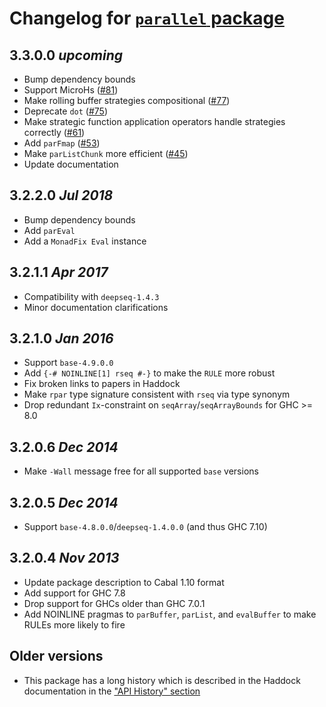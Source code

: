 # Changelog for [`parallel` package](http://hackage.haskell.org/package/parallel)

## 3.3.0.0  *upcoming*

* Bump dependency bounds
* Support MicroHs ([#81](https://github.com/haskell/parallel/pull/81))
* Make rolling buffer strategies compositional ([#77](https://github.com/haskell/parallel/pull/77))
* Deprecate `dot` ([#75](https://github.com/haskell/parallel/pull/75))
* Make strategic function application operators handle strategies correctly ([#61](https://github.com/haskell/parallel/pull/61))
* Add `parFmap` ([#53](https://github.com/haskell/parallel/pull/53))
* Make `parListChunk` more efficient ([#45](https://github.com/haskell/parallel/issues/45))
* Update documentation

## 3.2.2.0  *Jul 2018*

* Bump dependency bounds
* Add `parEval`
* Add a `MonadFix Eval` instance

## 3.2.1.1  *Apr 2017*

* Compatibility with `deepseq-1.4.3`
* Minor documentation clarifications

## 3.2.1.0  *Jan 2016*

* Support `base-4.9.0.0`
* Add `{-# NOINLINE[1] rseq #-}` to make the `RULE` more robust
* Fix broken links to papers in Haddock
* Make `rpar` type signature consistent with `rseq` via type synonym
* Drop redundant `Ix`-constraint on `seqArray`/`seqArrayBounds` for GHC >= 8.0

## 3.2.0.6  *Dec 2014*

* Make `-Wall` message free for all supported `base` versions

## 3.2.0.5  *Dec 2014*

* Support `base-4.8.0.0`/`deepseq-1.4.0.0` (and thus GHC 7.10)

## 3.2.0.4  *Nov 2013*

* Update package description to Cabal 1.10 format
* Add support for GHC 7.8
* Drop support for GHCs older than GHC 7.0.1
* Add NOINLINE pragmas to `parBuffer`, `parList`, and `evalBuffer`
  to make RULEs more likely to fire

## Older versions

* This package has a long history which is described in the Haddock documentation
  in the ["API History" section](./docs/Control-Parallel-Strategies.html#history)
